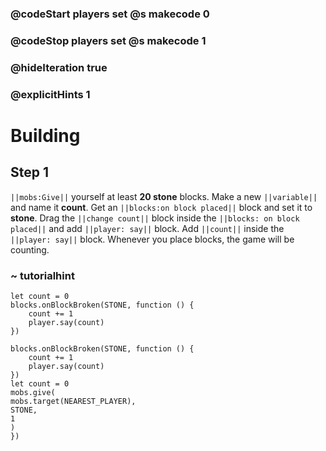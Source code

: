 ### @codeStart players set @s makecode 0
### @codeStop players set @s makecode 1

### @hideIteration true 
### @explicitHints 1


# Building

## Step 1
``||mobs:Give||`` yourself at least **20 stone** blocks. Make a new ``||variable||`` and name it **count**.  Get an ``||blocks:on block placed||`` block and set it to **stone**. Drag the ``||change count||`` block inside the ``||blocks: on block placed||`` and add ``||player: say||`` block. Add ``||count||`` inside the ``||player: say||`` block. Whenever you place blocks, the game will be counting. 

### ~ tutorialhint 
```blocks
let count = 0
blocks.onBlockBroken(STONE, function () {
    count += 1
    player.say(count)
})
```

```ghost
blocks.onBlockBroken(STONE, function () {
    count += 1
    player.say(count)
})
let count = 0
mobs.give(
mobs.target(NEAREST_PLAYER),
STONE,
1
)
})
```


